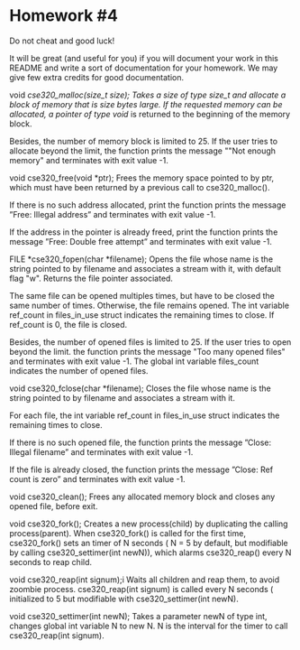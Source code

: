# Homework #4
Do not cheat and good luck!

It will be great (and useful for you) if you will document your work in this README and write a sort of documentation for your homework. We may give few extra credits for good documentation.


void *cse320_malloc(size_t size);
Takes a size of type size_t and allocate a block of memory that is size bytes large. If the requested memory can be allocated, a pointer of type void* is returned to the beginning of the memory block.

Besides, the number of memory block is limited to 25. If the user tries to allocate beyond the limit, the function prints the message ""Not enough memory" and terminates with exit value -1.


void cse320_free(void *ptr);
Frees the memory space pointed to by ptr, which must have been returned by a previous call to cse320_malloc().

If there is no such address allocated, print the function prints the message ”Free: Illegal address” and terminates with exit value -1.

If the address in the pointer is already freed, print the function prints the message ”Free: Double free attempt” and terminates with exit value -1.
  


FILE *cse320_fopen(char *filename);
Opens the file whose name is the string pointed to by filename and associates a stream with it, with default flag "w". Returns the file pointer associated.

The same file can be opened multiples times, but have to be closed the same number of times. Otherwise, the file remains opened. The int variable ref_count in files_in_use struct indicates the remaining times to close. If ref_count is 0, the file is closed. 


Besides, the number of opened files is limited to 25. If the user tries to open beyond the limit. the function prints the message "Too many opened files" and terminates with exit value -1. The global int variable files_count indicates the number of opened files.


void cse320_fclose(char *filename);
Closes the file whose name is the string pointed to by filename and associates a stream with it. 

For each file, the int variable ref_count in files_in_use struct indicates the remaining times to close.

If there is no such opened file, the function prints the message ”Close: Illegal filename” and terminates with exit value -1. 

If the file is already closed, the function prints the message ”Close: Ref count is zero” and terminates with exit value -1. 



void cse320_clean();
Frees any allocated memory block and closes any opened file, before exit.


void cse320_fork();
Creates a new process(child) by duplicating the calling process(parent).  When cse320_fork() is called for the first time, cse320_fork() sets an timer of N seconds ( N = 5 by default, but modifiable by calling cse320_settimer(int newN)), which alarms cse320_reap() every N seconds to reap child.


void cse320_reap(int signum);i
Waits all children and reap them, to avoid zoombie process. cse320_reap(int signum) is called every N seconds ( initialized to 5 but modifiable with cse320_settimer(int newN).

void cse320_settimer(int newN);
Takes a parameter newN of type int, changes global int variable N to new N. N is the interval for the timer to call cse320_reap(int signum).



